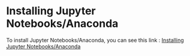 # Installing Jupyter Notebooks/Anaconda

To install Jupyter Notebooks/Anaconda, you can see this link : [Installing Jupyter Notebooks/Anaconda](https://www.youtube.com/watch?v=WUeBzT43JyY&list=PLUaB-1hjhk8FE_XZ87vPPSfHqb6OcM0cF&index=43)
